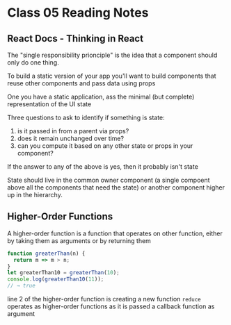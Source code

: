 # Class 05 Reading Notes

## React Docs - Thinking in React

The "single responsibility prionciple" is the idea that a component should only do one thing.

To build a static version of your app you'll want to build components that reuse other components and pass data using props

One you have a static application, ass the minimal (but complete) representation of the UI state

Three questions to ask to identify if something is state:

  1. is it passed in from a parent via props?
  2. does it remain unchanged over time?
  3. can you compute it based on any other state or props in your component?

If the answer to any of the above is yes, then it probably isn't state

State should live in the common owner component (a single compoent above all the components that need the state) or another component higher up in the hierarchy.

## Higher-Order Functions

A higher-order function is a function that operates on other function, either by taking them as arguments or by returning them

```javascript
function greaterThan(n) {
  return m => m > n;
}
let greaterThan10 = greaterThan(10);
console.log(greaterThan10(11));
// → true
```

line 2 of the higher-order function is creating a new function
`reduce` operates as higher-order functions as it is passed a callback function as argument
